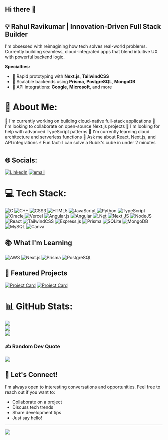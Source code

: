 ## Hi there 👋

## 💡 Rahul Ravikumar | Innovation-Driven Full Stack Builder
 
I'm obsessed with reimagining how tech solves real-world problems.  
Currently building seamless, cloud-integrated apps that blend intuitive UX with powerful backend logic.

**Specialties:**
- 🚀 Rapid prototyping with **Next.js**, **TailwindCSS**
- 🧠 Scalable backends using **Prisma**, **PostgreSQL**, **MongoDB**
- 🔌 API integrations: **Google**, **Microsoft**, and more

# 💫 About Me:
🔭 I'm currently working on building cloud-native full-stack applications
👯 I'm looking to collaborate on open-source Next.js projects
🤝 I'm looking for help with advanced TypeScript patterns
🌱 I'm currently learning cloud architecture and serverless functions
💬 Ask me about React, Next.js, and API integrations
⚡ Fun fact: I can solve a Rubik's cube in under 2 minutes

## 🌐 Socials:
[![LinkedIn](https://img.shields.io/badge/LinkedIn-%230077B5.svg?logo=linkedin&logoColor=white)](https://linkedin.com/in/RahulRavikumar) [![email](https://img.shields.io/badge/Email-D14836?logo=gmail&logoColor=white)](mailto:rahulravi0574@gmail.com) 

# 💻 Tech Stack:
![C](https://img.shields.io/badge/c-%2300599C.svg?style=flat&logo=c&logoColor=white) ![C++](https://img.shields.io/badge/c++-%2300599C.svg?style=flat&logo=c%2B%2B&logoColor=white) ![CSS3](https://img.shields.io/badge/css3-%231572B6.svg?style=flat&logo=css3&logoColor=white) ![HTML5](https://img.shields.io/badge/html5-%23E34F26.svg?style=flat&logo=html5&logoColor=white) ![JavaScript](https://img.shields.io/badge/javascript-%23323330.svg?style=flat&logo=javascript&logoColor=%23F7DF1E) ![Python](https://img.shields.io/badge/python-3670A0?style=flat&logo=python&logoColor=ffdd54) ![TypeScript](https://img.shields.io/badge/typescript-%23007ACC.svg?style=flat&logo=typescript&logoColor=white) ![Oracle](https://img.shields.io/badge/Oracle-F80000?style=flat&logo=oracle&logoColor=white) ![Vercel](https://img.shields.io/badge/vercel-%23000000.svg?style=flat&logo=vercel&logoColor=white) ![Angular.js](https://img.shields.io/badge/angular.js-%23E23237.svg?style=flat&logo=angularjs&logoColor=white) ![Angular](https://img.shields.io/badge/angular-%23DD0031.svg?style=flat&logo=angular&logoColor=white) ![.Net](https://img.shields.io/badge/.NET-5C2D91?style=flat&logo=.net&logoColor=white) ![Next JS](https://img.shields.io/badge/Next-black?style=flat&logo=next.js&logoColor=white) ![NodeJS](https://img.shields.io/badge/node.js-6DA55F?style=flat&logo=node.js&logoColor=white) ![React](https://img.shields.io/badge/react-%2320232a.svg?style=flat&logo=react&logoColor=%2361DAFB) ![TailwindCSS](https://img.shields.io/badge/tailwindcss-%2338B2AC.svg?style=flat&logo=tailwind-css&logoColor=white) ![Express.js](https://img.shields.io/badge/express.js-%23404d59.svg?style=flat&logo=express&logoColor=%2361DAFB) ![Prisma](https://img.shields.io/badge/Prisma-3982CE?style=flat&logo=Prisma&logoColor=white) ![SQLite](https://img.shields.io/badge/sqlite-%2307405e.svg?style=flat&logo=sqlite&logoColor=white) ![MongoDB](https://img.shields.io/badge/MongoDB-%234ea94b.svg?style=flat&logo=mongodb&logoColor=white) ![MySQL](https://img.shields.io/badge/mysql-4479A1.svg?style=flat&logo=mysql&logoColor=white) ![Canva](https://img.shields.io/badge/Canva-%2300C4CC.svg?style=flat&logo=Canva&logoColor=white)

## 📚 What I'm Learning

![AWS](https://img.shields.io/badge/AWS-%23FF9900.svg?style=for-the-badge&logo=amazon-aws&logoColor=white) ![Next.js](https://img.shields.io/badge/Next.js-%23000000.svg?style=for-the-badge&logo=nextdotjs&logoColor=white)
![Prisma](https://img.shields.io/badge/Prisma-%230C344B.svg?style=for-the-badge&logo=prisma&logoColor=white)
![PostgreSQL](https://img.shields.io/badge/PostgreSQL-%23316192.svg?style=for-the-badge&logo=postgresql&logoColor=white)


## 🚀 Featured Projects

[![Project Card](https://github-readme-stats.vercel.app/api/pin/?username=RahulRavikumar0574&repo=baldsphere&theme=cobalt)](https://github.com/RahulRavikumar0574/baldsphere)
[![Project Card](https://github-readme-stats.vercel.app/api/pin/?username=RahulRavikumar0574&repo=Hotel_Management&theme=cobalt)](https://github.com/RahulRavikumar0574/Hotel_Management)

# 📊 GitHub Stats:
![](https://github-readme-stats.vercel.app/api?username=RahulRavikumar0574&theme=cobalt&hide_border=false&include_all_commits=false&count_private=false)<br/>
![](https://nirzak-streak-stats.vercel.app/?user=RahulRavikumar0574&theme=cobalt&hide_border=false)<br/>
![](https://github-readme-stats.vercel.app/api/top-langs/?username=RahulRavikumar0574&theme=cobalt&hide_border=false&include_all_commits=false&count_private=false&layout=compact)

### ✍️ Random Dev Quote
![](https://quotes-github-readme.vercel.app/api?type=horizontal&theme=radical)

## 🤝 Let's Connect!

I'm always open to interesting conversations and opportunities. Feel free to reach out if you want to:
- Collaborate on a project
- Discuss tech trends
- Share development tips
- Just say hello!

---
[![](https://visitcount.itsvg.in/api?id=RahulRavikumar0574&icon=0&color=0)](https://visitcount.itsvg.in)

<!-- Proudly created with GPRM ( https://gprm.itsvg.in ) -->

